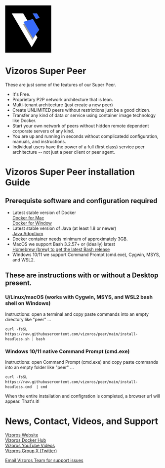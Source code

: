 ![](images/vizoros-logo-smaller.png)
# Vizoros Super Peer
These are just some of the features of our Super Peer.
+ It's Free.
+ Proprietary P2P network architecture that is lean.
+ Multi-tenant architecture (just create a new peer)
+ Create UNLIMITED peers without restrictions just be a good citizen.
+ Transfer any kind of data or service using container image technology like Docker.
+ Start your own network of peers without hidden remote dependent corporate servers of any kind.
+ You are up and running in seconds without complicatedd configuration, manuals, and instructions.
+ Individual users have the power of a full (first class) service peer architecture -- not just a peer client or peer agent.

# Vizoros Super Peer installation Guide #

## Prerequiste software and configuration required
- Latest stable version of Docker<br>
  [Docker for Mac](https://docs.docker.com/desktop/install/mac-install/)<br>
  [Docker for Window](https://docs.docker.com/desktop/install/windows-install/)<br>
- Latest stable version of Java (at least 1.8 or newer)<br>
  [Java Adoptium](https://adoptium.net/temurin/releases/)<br>
- Docker container needs minimum of approximately 3GB.  
- MacOS we support Bash 3.2.57+ or (ideally) latest<br>
  [Homebrew (brew) to get the latest Bash release](https://brew.sh/)<br>
- Windows 10/11 we support Command Prompt (cmd.exe), Cygwin, MSYS, and WSL2.

## These are instructions with or without a Desktop present.

### U/Linux/macOS (works with Cygwin, MSYS, and WSL2 bash shell on Windows) 
Instructions: open a terminal and copy paste commands into an empty directory like "peer" ...
```
curl -fsSL https://raw.githubusercontent.com/vizoros/peer/main/install-headless.sh | bash
```
### Windows 10/11 native Command Prompt (cmd.exe)
Instructions: open Command Prompt (cmd.exe) and copy paste commands into an empty folder like "peer" ...
```
curl -fsSL https://raw.githubusercontent.com/vizoros/peer/main/install-headless.cmd  | cmd
```
When the entire installation and configration is completed, a browser url will appear.
That's it!

# News, Contact, Videos, and Support
[Vizoros Website](https://bit.ly/vzos-website)<br>
[Vizoros Docker Hub](https://bit.ly/vzos-docker)<br>
[Vizoros YouTube Videos](https://bit.ly/vzos-youtube)<br>
[Vizoros Group X (Twitter)](https://bit.ly/vzos-twitter)<br>

[Email Vizoros Team for support issues](mailto:vizoros.issues@gmail.com?subject=[Super%20Peer]%20GitHub%20Instructions)
